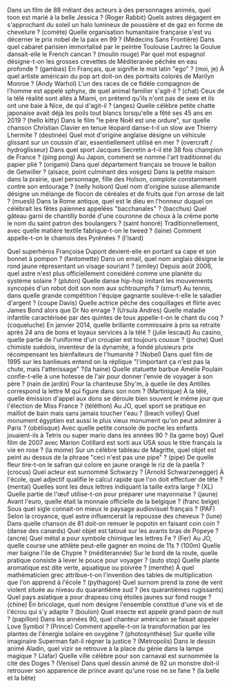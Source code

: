 Dans un film de 88 mêlant des acteurs à des personnages animés, quel toon est marié à la belle Jessica ? (Roger Rabbit)
Quels astres dégagent en s'approchant du soleil un halo lumineux de poussière et de gaz en forme de chevelure ? (comète)
Quelle organisation humanitaire française s'est vu décerner le prix nobel de la paix en 99 ? (Médecins Sans Frontière)
Dans quel cabaret parisien immortalisé par le peintre Toulouse Lautrec la Goulue dansait-elle le French cancan ? (moulin rouge)
Par quel mot espagnol désigne-t-on les grosses crevettes de Méditeranée pêchée en eau profonde ? (gambas)
En Français, que signifie le mot latin "ego" ? (moi, je)
À quel artiste américain du pop art doit-on des portraits colorés de Marilyn Monroe ? (Andy Warhol)
L'un des races de ce fidèle compagnon de l'homme est appelé sphynx, de quel animal familier s'agit-il ? (chat)
Ceux de la télé réalité sont allés à Miami, on prétend qu'ils n'ont pas de sexe et ils ont une baie à Nice, de qui d'agit-il ? (anges)
Quelle célèbre petite chatte japonaise avait déjà les poils tout blancs lorsqu'elle a fêté ses 45 ans en 2019 ? (hello kitty)
Dans le film "le père Noël est une ordure", sur quelle chanson Christian Clavier en tenue léopard danse-t-il un slow ave Thierry Lhermite ? (destinée)
Quel mot d'origine anglaise désigne un véhicule glissant sur un coussin d'air, essentiellement utilisé en mer ? (overcraft / hydroglisseur)
Dans quel sport Jacques Secretin a-t-il été 38 fois champion de France ? (ping pong)
Au Japon, comment se nomme l'art traditionnel du papier plié ? (origami)
Dans quel département français se trouve le ballon de Getwiller ? (alsace, point culminant des vosges)
Dans la petite maison dans la prairie, quel personnage, fille des Holson, complote constamment contre son entourage ? (nelly holson)
Quel nom d'origine suisse allemande désigne un mélange de flocon de céréales et de fruits que l'on arrose de lait ? (muesli)
Dans la Rome antique, quel est le dieu en l'honneur duquel on célébrait les fêtes païennes appelées "bacchanales" ? (bacchus)
Quel gâteau garni de chantilly bordé d'une couronne de choux à la crème porte le nom du saint patron des boulangers ? (saint honoré)
Traditionnellement, avec quelle matière textile fabrique-t-on le tweed ? (laine)
Comment appelle-t-on le chamois des Pyrénées ? (l'isard)

Quel superhéros Françoise Dupont devient-elle en portant sa cape et son bonnet à pompon ? (fantomette)
Dans un email, quel nom anglais désigne le rond jaune répresentant un visage souriant ? (smiley)
Depuis août 2006, quel astre n'est plus officiellement considéré comme une planète du système solaire ? (pluton)
Quelle danse hip-hop imitant les mouvements syncopés d'un robot doit son nom aux schtroumpfs ? (smurf)
Au tennis, dans quelle grande compétition l'équipe gagnante soulève-t-elle le saladier d'argent ? (coupe Davis)
Quelle actrice pêche des coquillages et flirte avec James Bond alors que Dr No enrage ? (Ursula Andres)
Quelle maladie infantile caractérisée par des quintes de toux appelle-t-on le chant du coq ? (coqueluche)
En janvier 2014, quelle brillante commissaire à pris sa retraite après 24 ans de bons et loyaux services à la télé ? (julie lescaut)
Au casino, quelle partie de l'uniforme d'un croupier est toujours cousue ? (poche)
Quel chimiste suédois, inventeur de la dynamite, a fondé plusieurs prix récompensant les bienfaiteurs de l'humanité ? (Nobel)
Dans quel film de 1995 sur les banlieues entend on la réplique "l'important ça n'est pas la chute, mais l'atterissage" ?(la haine)
Quelle statuette barbue Amélie Poulain confie-t-elle à une hotesse de l'air pour donner l'envie de voyager à son père ? (nain de jardin)
Pour la chanteuse Shy'm, à quelle ile des Antilles correspond la lettre M qui figure dans son nom ? (Martinique)
À la télé, quelle émission d'appel aux dons se déroule bien souvent le même jour que l'élection de Miss France ? (téléthon)
Au JO, quel sport se pratique en maillot de bain mais sans jamais toucher l'eau ? (beach volley)
Quel monument égyptien est aussi le plus vieux monument qu'on peut admirer à Paris ? (obélisque)
Avec quelle petite console de poche les enfants jouaient-ils à Tetris ou super mario dans les années 90 ? (la game boy)
Quel film de 2007 avec Marion Cotillard est sorti aux USA sous le titre français la vie en rose ? (la mome)
Sur un célèbre tableau de Magritte, quel objet est peint au dessus de la phrase "ceci n'est pas une pipe" ? (pipe)
De quelle fleur tire-t-on le safran qui colore en jaune orangé le riz de la paella ? (crocus)
Quel acteur est surnommé Schwarzy ? (Arnold Schwarzenegger)
À l'école, quel adjectif qualifie le calcul rapide que l'on doit effectuer de tête ? (mental)
Quelles sont les deux lettres indiquant la taille extra large ? (XL)
Quelle partie de l'œuf utilise-t-on pour préparer une mayonnaise ? (jaune)
Avant l'euro, quelle était la monnaie officielle de la belgique ? (franc belge)
Sous quel sigle connait-on mieux le paysage audiovisuel français ? (PAF)
Selon la croyance, quel astre influencerait la repousse des cheveux ? (lune)
Dans quelle chanson de 81 doit-on remuer le popotin en faisant coin coin ? (danse des canards)
Quel objet est tatoué sur les avants bras de Popeye ? (ancre)
Quel métal a pour symbole chimique les lettres Fe ? (Fer)
Au JO, quelle course une athlète peut-elle gagner en moins de 11s ? (100m)
Quelle mer baigne l'ile de Chypre ? (méditerannée)
Sur le bord de la route, quelle pratique consiste à lever le pouce pour voyager ? (auto stop)
Quelle plante aromatique est dite verte, aquatique ou poivrée ? (menthe)
À quel mathématicien grec attribue-t-on l'invention des tables de multiplication que l'on apprend à l'école ? (pythagore)
Quel surnom prend la zone de vent violent située au niveau du quarantième sud ? (les quarantièmes rugissants)
Quel pays asiatique a pour drapeau cinq étoiles jaunes sur fond rouge ? (chine)
En bricolage, quel nom désigne l'ensemble constitué d'une vis et de l'écrou qui s'y adapte ? (boulon)
Quel insecte est appelé grand paon de nuit ? (papillon)
Dans les années 90, quel chanteur américain se faisait appeler Love Symbol ? (Prince)
Comment appelle-t-on la transformation par les plantes de l'énergie solaire en oxygène ? (photosynthèse)
Sur quelle ville imaginaire Superman fait-il régner la justice ? (Metropolis)
Dans le dessin animé Aladin, quel vizir se retrouve à la place du génie dans la lampe magique ? (Jafar)
Quelle ville célèbre pour son carnaval est surnommée la cité des Doges ? (Venise)
Dans quel dessin animé de 92 un monstre doit-il retrouver son apparence de prince avant qu'une rose ne se fane ? (la belle et la bête)
